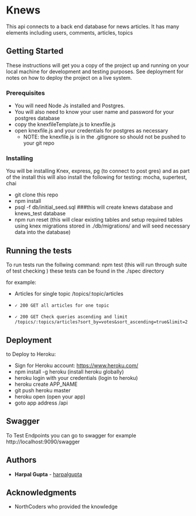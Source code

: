 # Knews

This api connects to a back end database for news articles. It has many elements including users, comments, articles, topics

## Getting Started

These instructions will get you a copy of the project up and running on your local machine for development and testing purposes. See deployment for notes on how to deploy the project on a live system.

### Prerequisites

* You will need Node Js installed and Postgres.
* You will also need to know your user name and password for your postgres database
* copy the knexfileTemplate.js to knexfile.js 
* open knexfile.js and your credentials for postgres as necessary
  * NOTE: the knexfile.js is in the .gitignore so should not be pushed to your git repo

### Installing

You will be installing Knex, express, pg (to connect to post gres) and as part of the install this will also install the following for testing: mocha, supertest, chai

* git clone this repo
* npm install 
* psql -f db/initial_seed.sql  ###this will create knews database and knews_test database
* npm run reset (this will clear existing tables and setup required tables using knex migrations stored in ./db/migrations/ and will seed necessary data into the database)



## Running the tests

To run tests run the follwing command:
npm test (this will run through suite of test checking )
these tests can be found in the ./spec directory


for example:
 * Articles for single topic /topics/:topic/articles
 *     ✓ 200 GET all articles for one topic
 *     ✓ 200 GET Check queries ascending and limit /topics/:topics/articles?sort_by=votes&sort_ascending=true&limit=2
 

## Deployment
to Deploy to Heroku:

* Sign for Heroku account: https://www.heroku.com/
* npm install -g heroku (install heroku globally)
* heroku login with your credentials (login to heroku)
* heroku create APP_NAME
* git push heroku master
* heroku open (open your app)
* goto app address /api

## Swagger
To Test Endpoints you can go to swagger
    for example http://localhost:9090/swagger

## Authors

* **Harpal Gupta** - [harpalgupta](https://github.com/harpalgupta)



## Acknowledgments

* NorthCoders who provided the knowledge


